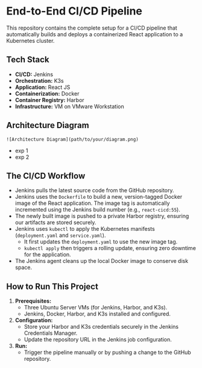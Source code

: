 # End-to-End CI/CD Pipeline

This repository contains the complete setup for a CI/CD pipeline that automatically builds and deploys a containerized React application to a Kubernetes cluster. 


## Tech Stack

* **CI/CD:** Jenkins
* **Orchestration:** K3s
* **Application:** React JS
* **Containerization:** Docker
* **Container Registry:** Harbor
* **Infrastructure:** VM on VMware Workstation


## Architecture Diagram

`![Architecture Diagram](path/to/your/diagram.png)`
* exp 1 
* exp 2


## The CI/CD Workflow

* Jenkins pulls the latest source code from the GitHub repository.
* Jenkins uses the `Dockerfile` to build a new, version-tagged Docker image of the React application. The image tag is automatically incremented using the Jenkins build number (e.g., `react-cicd:55`).
* The newly built image is pushed to a private Harbor registry, ensuring our artifacts are stored securely.
* Jenkins uses `kubectl` to apply the Kubernetes manifests (`deployment.yaml` and `service.yaml`).
  * It first updates the `deployment.yaml` to use the new image tag.
  * `kubectl apply` then triggers a rolling update, ensuring zero downtime for the application.
* The Jenkins agent cleans up the local Docker image to conserve disk space.


## How to Run This Project

1.  **Prerequisites:**
    * Three Ubuntu Server VMs (for Jenkins, Harbor, and K3s).
    * Jenkins, Docker, Harbor, and K3s installed and configured.
2.  **Configuration:**
    * Store your Harbor and K3s credentials securely in the Jenkins Credentials Manager.
    * Update the repository URL in the Jenkins job configuration.
3.  **Run:**
    * Trigger the pipeline manually or by pushing a change to the GitHub repository.